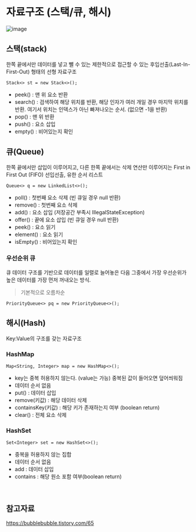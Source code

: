 # 자료구조 (스택/큐, 해시)
![image](https://github.com/user-attachments/assets/89dca62e-784a-4809-8df7-209544eaf8ff)

## 스택(stack)
한쪽 끝에서만 데이터를 넣고 뺄 수 있는 제한적으로 접근할 수 있는 후입선출(Last-In-First-Out) 형태의 선형 자료구조
```
Stack<> st = new Stack<>();
```
- peek() : 맨 위 요소 반환
- search() : 검색하여 해당 위치를 반환, 해당 인자가 여러 개일 경우 마지막 위치를 반환. 여기서 위치는 인덱스가 아닌 빠져나오는 순서. (없으면 -1을 반환)
- pop() : 맨 위 반환
- push() : 요소 삽입
- empty() : 비어있는지 확인

## 큐(Queue)
한쪽 끝에서만 삽입이 이루어지고, 다른 한쪽 끝에서는 삭제 연산만 이루어지는 First in First Out (FIFO) 선입선출, 유한 순서 리스트
```
Queue<> q = new LinkedList<>();
```
- poll() : 첫번째 요소 삭제 (빈 큐일 경우 null 반환)
- remove() : 첫번째 요소 삭제
- add() : 요소 삽입 (저장공간 부족시 IllegalStateException)
- offer() : 끝에 요소 삽입 (빈 큐일 경우 null 반환)
- peek() : 요소 읽기
- element() : 요소 읽기
- isEmpty() : 비어있는지 확인

### 우선순위 큐
큐 데이터 구조를 기반으로 데이터를 일렬로 늘어놓은 다음 그중에서 가장 우선순위가 높은 데이터를 가장 먼저 꺼내오는 방식.
> 기본적으로 오름차순
```
PriorityQueue<> pq = new PriorityQueue<>();
```

## 해시(Hash)
Key:Value의 구조를 갖는 자료구조

### HashMap
```
Map<String, Integer> map = new HashMap<>();
```
- key는 중복 허용하지 않는다. (value는 가능) 중복된 값이 들어오면 덮어씌워짐 
- 데이터 순서 없음
- put() : 데이터 삽입
- remove(키값) : 해당 데이터 삭제
- containsKey(키값) : 해당 키가 존재하는지 여부 (boolean return) 
- clear() : 전체 요소 삭제

### HashSet
```
Set<Integer> set = new HashSet<>();
```
- 중복을 허용하지 않는 집합
- 데이터 순서 없음
- add : 데이터 삽입
- contains : 해당 원소 포함 여부(boolean return)

<br> 

## 참고자료
https://bubblebubble.tistory.com/65
